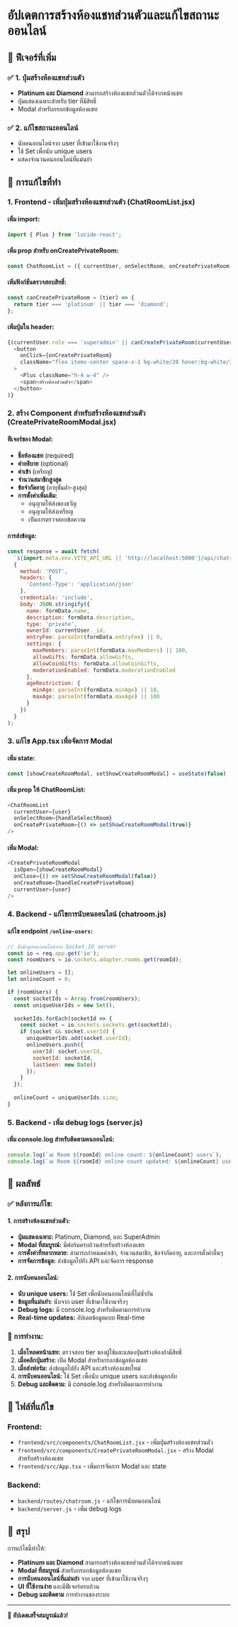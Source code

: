 # อัปเดตการสร้างห้องแชทส่วนตัวและแก้ไขสถานะออนไลน์

## 🎯 ฟีเจอร์ที่เพิ่ม

### ✅ 1. ปุ่มสร้างห้องแชทส่วนตัว
- **Platinum และ Diamond** สามารถสร้างห้องแชทส่วนตัวได้จากหน้าแชท
- ปุ่มแสดงเฉพาะสำหรับ tier ที่มีสิทธิ์
- Modal สำหรับกรอกข้อมูลห้องแชท

### ✅ 2. แก้ไขสถานะออนไลน์
- นับคนออนไลน์จาก user ที่เข้ามาใช้งานจริงๆ
- ใช้ Set เพื่อนับ unique users
- แสดงจำนวนคนออนไลน์ที่แม่นยำ

## 🔧 การแก้ไขที่ทำ

### 1. Frontend - เพิ่มปุ่มสร้างห้องแชทส่วนตัว (ChatRoomList.jsx)

#### เพิ่ม import:
```javascript
import { Plus } from 'lucide-react';
```

#### เพิ่ม prop สำหรับ onCreatePrivateRoom:
```javascript
const ChatRoomList = ({ currentUser, onSelectRoom, onCreatePrivateRoom }) => {
```

#### เพิ่มฟังก์ชันตรวจสอบสิทธิ์:
```javascript
const canCreatePrivateRoom = (tier) => {
  return tier === 'platinum' || tier === 'diamond';
};
```

#### เพิ่มปุ่มใน header:
```javascript
{(currentUser.role === 'superadmin' || canCreatePrivateRoom(currentUser.membership?.tier || 'member')) && (
  <button
    onClick={onCreatePrivateRoom}
    className="flex items-center space-x-1 bg-white/20 hover:bg-white/30 text-white px-3 py-1 rounded-lg text-sm transition-colors"
  >
    <Plus className="h-4 w-4" />
    <span>สร้างห้องส่วนตัว</span>
  </button>
)}
```

### 2. สร้าง Component สำหรับสร้างห้องแชทส่วนตัว (CreatePrivateRoomModal.jsx)

#### ฟีเจอร์ของ Modal:
- **ชื่อห้องแชท** (required)
- **คำอธิบาย** (optional)
- **ค่าเข้า** (เหรียญ)
- **จำนวนสมาชิกสูงสุด**
- **ข้อจำกัดอายุ** (อายุขั้นต่ำ-สูงสุด)
- **การตั้งค่าเพิ่มเติม:**
  - อนุญาตให้ส่งของขวัญ
  - อนุญาตให้ส่งเหรียญ
  - เปิดการตรวจสอบข้อความ

#### การส่งข้อมูล:
```javascript
const response = await fetch(
  `${import.meta.env.VITE_API_URL || 'http://localhost:5000'}/api/chatroom`,
  {
    method: 'POST',
    headers: {
      'Content-Type': 'application/json'
    },
    credentials: 'include',
    body: JSON.stringify({
      name: formData.name,
      description: formData.description,
      type: 'private',
      ownerId: currentUser._id,
      entryFee: parseInt(formData.entryFee) || 0,
      settings: {
        maxMembers: parseInt(formData.maxMembers) || 100,
        allowGifts: formData.allowGifts,
        allowCoinGifts: formData.allowCoinGifts,
        moderationEnabled: formData.moderationEnabled
      },
      ageRestriction: {
        minAge: parseInt(formData.minAge) || 18,
        maxAge: parseInt(formData.maxAge) || 100
      }
    })
  }
);
```

### 3. แก้ไข App.tsx เพื่อจัดการ Modal

#### เพิ่ม state:
```javascript
const [showCreateRoomModal, setShowCreateRoomModal] = useState(false)
```

#### เพิ่ม prop ให้ ChatRoomList:
```javascript
<ChatRoomList
  currentUser={user}
  onSelectRoom={handleSelectRoom}
  onCreatePrivateRoom={() => setShowCreateRoomModal(true)}
/>
```

#### เพิ่ม Modal:
```javascript
<CreatePrivateRoomModal
  isOpen={showCreateRoomModal}
  onClose={() => setShowCreateRoomModal(false)}
  onCreateRoom={handleCreatePrivateRoom}
  currentUser={user}
/>
```

### 4. Backend - แก้ไขการนับคนออนไลน์ (chatroom.js)

#### แก้ไข endpoint `/online-users`:
```javascript
// ดึงข้อมูลคนออนไลน์จาก Socket.IO server
const io = req.app.get('io');
const roomUsers = io.sockets.adapter.rooms.get(roomId);

let onlineUsers = [];
let onlineCount = 0;

if (roomUsers) {
  const socketIds = Array.from(roomUsers);
  const uniqueUserIds = new Set();
  
  socketIds.forEach(socketId => {
    const socket = io.sockets.sockets.get(socketId);
    if (socket && socket.userId) {
      uniqueUserIds.add(socket.userId);
      onlineUsers.push({
        userId: socket.userId,
        socketId: socketId,
        lastSeen: new Date()
      });
    }
  });
  
  onlineCount = uniqueUserIds.size;
}
```

### 5. Backend - เพิ่ม debug logs (server.js)

#### เพิ่ม console.log สำหรับติดตามคนออนไลน์:
```javascript
console.log(`📊 Room ${roomId} online count: ${onlineCount} users`);
console.log(`📊 Room ${roomId} online count updated: ${onlineCount} users`);
```

## 🎯 ผลลัพธ์

### ✅ หลังการแก้ไข:

#### 1. การสร้างห้องแชทส่วนตัว:
- **ปุ่มแสดงเฉพาะ:** Platinum, Diamond, และ SuperAdmin
- **Modal ที่สมบูรณ์:** มีฟอร์มครบถ้วนสำหรับสร้างห้องแชท
- **การตั้งค่าที่หลากหลาย:** สามารถกำหนดค่าเข้า, จำนวนสมาชิก, ข้อจำกัดอายุ, และการตั้งค่าอื่นๆ
- **การจัดการข้อมูล:** ส่งข้อมูลไปยัง API และจัดการ response

#### 2. การนับคนออนไลน์:
- **นับ unique users:** ใช้ Set เพื่อนับคนออนไลน์ที่ไม่ซ้ำกัน
- **ข้อมูลที่แม่นยำ:** นับจาก user ที่เข้ามาใช้งานจริงๆ
- **Debug logs:** มี console.log สำหรับติดตามการทำงาน
- **Real-time updates:** อัปเดตข้อมูลแบบ Real-time

### 🔧 การทำงาน:
1. **เมื่อโหลดหน้าแชท:** ตรวจสอบ tier ของผู้ใช้และแสดงปุ่มสร้างห้องถ้ามีสิทธิ์
2. **เมื่อคลิกปุ่มสร้าง:** เปิด Modal สำหรับกรอกข้อมูลห้องแชท
3. **เมื่อส่งฟอร์ม:** ส่งข้อมูลไปยัง API และสร้างห้องแชทใหม่
4. **การนับคนออนไลน์:** ใช้ Set เพื่อนับ unique users และส่งข้อมูลกลับ
5. **Debug และติดตาม:** มี console.log สำหรับติดตามการทำงาน

## 📁 ไฟล์ที่แก้ไข

### Frontend:
- `frontend/src/components/ChatRoomList.jsx` - เพิ่มปุ่มสร้างห้องแชทส่วนตัว
- `frontend/src/components/CreatePrivateRoomModal.jsx` - สร้าง Modal สำหรับสร้างห้องแชท
- `frontend/src/App.tsx` - เพิ่มการจัดการ Modal และ state

### Backend:
- `backend/routes/chatroom.js` - แก้ไขการนับคนออนไลน์
- `backend/server.js` - เพิ่ม debug logs

## 🎉 สรุป

การแก้ไขนี้ทำให้:
- **Platinum และ Diamond** สามารถสร้างห้องแชทส่วนตัวได้จากหน้าแชท
- **Modal ที่สมบูรณ์** สำหรับกรอกข้อมูลห้องแชท
- **การนับคนออนไลน์ที่แม่นยำ** จาก user ที่เข้ามาใช้งานจริงๆ
- **UI ที่ใช้งานง่าย** และมีฟีเจอร์ครบถ้วน
- **Debug และติดตาม** การทำงานของระบบ

---

**🎉 อัปเดตเสร็จสมบูรณ์แล้ว!**
